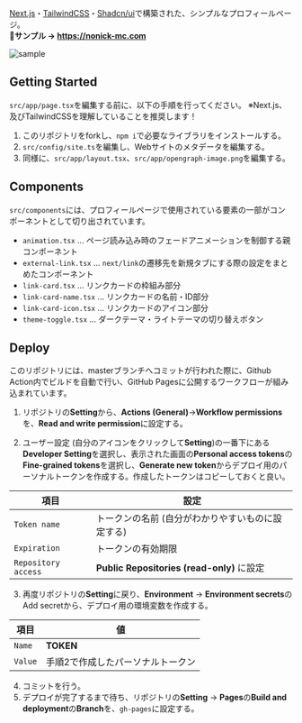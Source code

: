 [Next.js](https://nextjs.org)・[TailwindCSS](https://tailwindcss.com/)・[Shadcn/ui](https://ui.shadcn.com/)で構築された、シンプルなプロフィールページ。  
**🔮サンプル → https://nonick-mc.com**

![sample](https://github.com/nonick-mc/nonick-mc.github.io/assets/87268971/f10afc6f-c6aa-46d3-b368-c81453b4e8c9)

## Getting Started

`src/app/page.tsx`を編集する前に、以下の手順を行ってください。 
※Next.js、及びTailwindCSSを理解していることを推奨します！
1. このリポジトリをforkし、`npm i`で必要なライブラリをインストールする。
2. `src/config/site.ts`を編集し、Webサイトのメタデータを編集する。
3. 同様に、`src/app/layout.tsx`、`src/app/opengraph-image.png`を編集する。

## Components

`src/components`には、プロフィールページで使用されている要素の一部がコンポーネントとして切り出されています。

* `animation.tsx` ... ページ読み込み時のフェードアニメーションを制御する親コンポーネント
* `external-link.tsx` ... `next/link`の遷移先を新規タブにする際の設定をまとめたコンポーネント
* `link-card.tsx` ... リンクカードの枠組み部分
* `link-card-name.tsx` ... リンクカードの名前・ID部分
* `link-card-icon.tsx` ... リンクカードのアイコン部分
* `theme-toggle.tsx` ... ダークテーマ・ライトテーマの切り替えボタン

## Deploy

このリポジトリには、masterブランチへコミットが行われた際に、Github Action内でビルドを自動で行い、GitHub Pagesに公開するワークフローが組み込まれています。

1. リポジトリの**Setting**から、**Actions (General)**→**Workflow permissions**を、**Read and write permission**に設定する。

2. ユーザー設定 (自分のアイコンをクリックして**Setting**)の一番下にある**Developer Setting**を選択し、表示された画面の**Personal access tokens**の**Fine-grained tokens**を選択し、**Generate new token**からデプロイ用のパーソナルトークンを作成する。作成したトークンはコピーしておくと良い。

| 項目 | 設定 |
| --- | --- |
| `Token name` | トークンの名前 (自分がわかりやすいものに設定する) |
| `Expiration` | トークンの有効期限 |
| `Repository access` | **Public Repositories (read-only)** に設定 | 

3. 再度リポジトリの**Setting**に戻り、**Environment** → **Environment secrets**のAdd secretから、デプロイ用の環境変数を作成する。

| 項目 | 値 |
| --- | --- |
| `Name` | **TOKEN** |
| `Value` | 手順2で作成したパーソナルトークン |

4. コミットを行う。
5. デプロイが完了するまで待ち、リポジトリの**Setting** → **Pages**の**Build and deployment**の**Branch**を、`gh-pages`に設定する。
